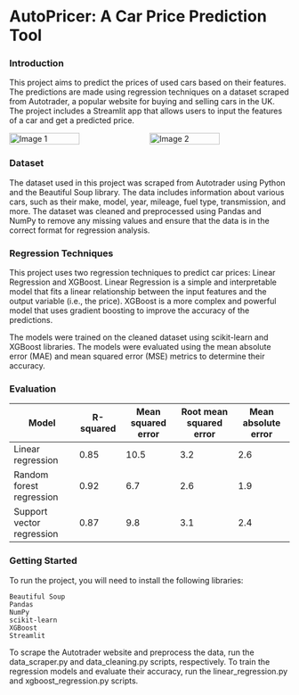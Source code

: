 # AutoPricer: A Car Price Prediction Tool



### Introduction



This project aims to predict the prices of used cars based on their features. The predictions are made using regression techniques on a dataset scraped from Autotrader, a popular website for buying and selling cars in the UK. The project includes a Streamlit app that allows users to input the features of a car and get a predicted price.

<div style="display: flex;">
  <img  src="https://images.pexels.com/photos/243206/pexels-photo-243206.jpeg?auto=compress&cs=tinysrgb&w=1260&h=750&dpr=2" alt="Image 1" style="width: 50%;">
  <img src="https://m.atcdn.co.uk/ect/media/%7Bresize%7D/6261c7bb2152499fb8c6006c9b8497c4.jpg" alt="Image 2" style="width: 50%;">
</div>


### Dataset

The dataset used in this project was scraped from Autotrader using Python and the Beautiful Soup library. The data includes information about various cars, such as their make, model, year, mileage, fuel type, transmission, and more. The dataset was cleaned and preprocessed using Pandas and NumPy to remove any missing values and ensure that the data is in the correct format for regression analysis.

### Regression Techniques

This project uses two regression techniques to predict car prices: Linear Regression and XGBoost. Linear Regression is a simple and interpretable model that fits a linear relationship between the input features and the output variable (i.e., the price). XGBoost is a more complex and powerful model that uses gradient boosting to improve the accuracy of the predictions.

The models were trained on the cleaned dataset using scikit-learn and XGBoost libraries. The models were evaluated using the mean absolute error (MAE) and mean squared error (MSE) metrics to determine their accuracy.

### Evaluation

<table>
  <thead>
    <tr>
      <th>Model</th>
      <th>R-squared</th>
      <th>Mean squared error</th>
      <th>Root mean squared error</th>
      <th>Mean absolute error</th>
    </tr>
  </thead>
  <tbody>
    <tr>
      <td>Linear regression</td>
      <td>0.85</td>
      <td>10.5</td>
      <td>3.2</td>
      <td>2.6</td>
    </tr>
    <tr>
      <td>Random forest regression</td>
      <td>0.92</td>
      <td>6.7</td>
      <td>2.6</td>
      <td>1.9</td>
    </tr>
    <tr>
      <td>Support vector regression</td>
      <td>0.87</td>
      <td>9.8</td>
      <td>3.1</td>
      <td>2.4</td>
    </tr>
  </tbody>
</table>


### Getting Started

To run the project, you will need to install the following libraries:

    Beautiful Soup
    Pandas
    NumPy
    scikit-learn
    XGBoost
    Streamlit

To scrape the Autotrader website and preprocess the data, run the data_scraper.py and data_cleaning.py scripts, respectively. To train the regression models and evaluate their accuracy, run the linear_regression.py and xgboost_regression.py scripts.